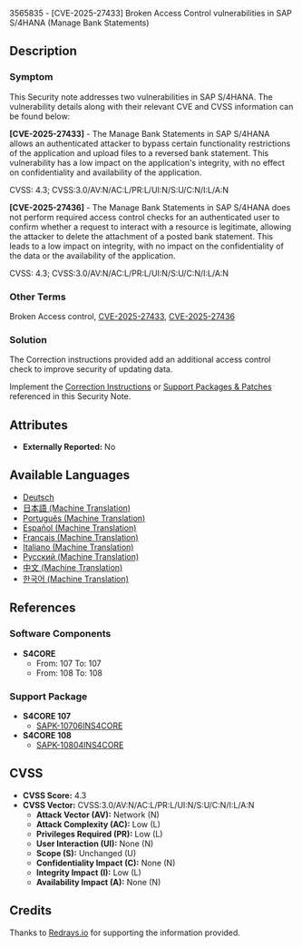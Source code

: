 3565835 - [CVE-2025-27433] Broken Access Control vulnerabilities in SAP S/4HANA (Manage Bank Statements)

## Description

### Symptom

This Security note addresses two vulnerabilities in SAP S/4HANA. The vulnerability details along with their relevant CVE and CVSS information can be found below:

**[CVE-2025-27433]** - The Manage Bank Statements in SAP S/4HANA allows an authenticated attacker to bypass certain functionality restrictions of the application and upload files to a reversed bank statement. This vulnerability has a low impact on the application's integrity, with no effect on confidentiality and availability of the application.

CVSS: 4.3; CVSS:3.0/AV:N/AC:L/PR:L/UI:N/S:U/C:N/I:L/A:N

**[CVE-2025-27436]** - The Manage Bank Statements in SAP S/4HANA does not perform required access control checks for an authenticated user to confirm whether a request to interact with a resource is legitimate, allowing the attacker to delete the attachment of a posted bank statement. This leads to a low impact on integrity, with no impact on the confidentiality of the data or the availability of the application.

CVSS: 4.3; CVSS:3.0/AV:N/AC:L/PR:L/UI:N/S:U/C:N/I:L/A:N

### Other Terms

Broken Access control, [CVE-2025-27433](https://www.cve.org/CVERecord?id=CVE-2025-27433), [CVE-2025-27436](https://www.cve.org/CVERecord?id=CVE-2025-27436)

### Solution

The Correction instructions provided add an additional access control check to improve security of updating data.

Implement the [Correction Instructions](https://me.sap.com/corrins/0003565835/19773) or [Support Packages & Patches](https://me.sap.com/supportpackage/SAPK-10706INS4CORE) referenced in this Security Note.

## Attributes

- **Externally Reported:** No

## Available Languages

- [Deutsch](https://me.sap.com/notes/0003565835/D)
- [日本語 (Machine Translation)](https://me.sap.com/notes/0003565835/J)
- [Português (Machine Translation)](https://me.sap.com/notes/0003565835/P)
- [Español (Machine Translation)](https://me.sap.com/notes/0003565835/S)
- [Français (Machine Translation)](https://me.sap.com/notes/0003565835/F)
- [Italiano (Machine Translation)](https://me.sap.com/notes/0003565835/I)
- [Русский (Machine Translation)](https://me.sap.com/notes/0003565835/R)
- [中文 (Machine Translation)](https://me.sap.com/notes/0003565835/1)
- [한국어 (Machine Translation)](https://me.sap.com/notes/0003565835/3)

## References

### Software Components

- **S4CORE**
  - From: 107 To: 107
  - From: 108 To: 108

### Support Package

- **S4CORE 107**
  - [SAPK-10706INS4CORE](https://me.sap.com/supportpackage/SAPK-10706INS4CORE)
- **S4CORE 108**
  - [SAPK-10804INS4CORE](https://me.sap.com/supportpackage/SAPK-10804INS4CORE)

## CVSS

- **CVSS Score:** 4.3
- **CVSS Vector:** CVSS:3.0/AV:N/AC:L/PR:L/UI:N/S:U/C:N/I:L/A:N
  - **Attack Vector (AV):** Network (N)
  - **Attack Complexity (AC):** Low (L)
  - **Privileges Required (PR):** Low (L)
  - **User Interaction (UI):** None (N)
  - **Scope (S):** Unchanged (U)
  - **Confidentiality Impact (C):** None (N)
  - **Integrity Impact (I):** Low (L)
  - **Availability Impact (A):** None (N)

## Credits

Thanks to [Redrays.io](https://redrays.io) for supporting the information provided.